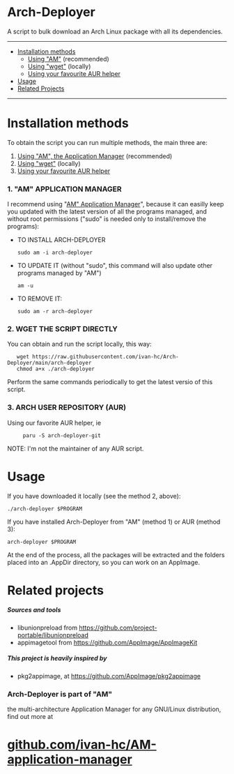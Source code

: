 # Arch-Deployer
A script to bulk download an Arch Linux package with all its dependencies.

--------------------------------------------------------------------
- [Installation methods](#installation-methods)
     - [Using "AM"](#1-am-application-manager) (recommended)
     - [Using "wget"](#2-wget-the-script-directly) (locally)
     - [Using your favourite AUR helper](#3-arch-user-repository-aur)
- [Usage](#usage)
- [Related Projects](#related-projects)
--------------------------------------------------------------------
# Installation methods
To obtain the script you can run multiple methods, the main three are:
 1. [Using "AM", the Application Manager](#1-am-application-manager) (recommended)
 2. [Using "wget"](#2-wget-the-script-directly) (locally)
 3. [Using your favourite AUR helper](#3-arch-user-repository-aur)

### 1. "AM" APPLICATION MANAGER
I recommend using "[AM" Application Manager](https://github.com/ivan-hc/AM-application-manager)", because it can easilly keep you updated with the latest version of all the programs managed, and without root permissions ("sudo" is needed only to install/remove the programs):
   - TO INSTALL ARCH-DEPLOYER
    
         sudo am -i arch-deployer
   - TO UPDATE IT (without "sudo", this command will also update other programs managed by "AM")
    
         am -u
   - TO REMOVE IT:
   
         sudo am -r arch-deployer     
### 2. WGET THE SCRIPT DIRECTLY
You can obtain and run the script locally, this way:
   
       wget https://raw.githubusercontent.com/ivan-hc/Arch-Deployer/main/arch-deployer
       chmod a+x ./arch-deployer
Perform the same commands periodically to get the latest versio of this script.

### 3. ARCH USER REPOSITORY (AUR)
Using our favorite AUR helper, ie
    
         paru -S arch-deployer-git

NOTE: I'm not the maintainer of any AUR script.

# Usage
If you have downloaded it locally (see the method 2, above):

    ./arch-deployer $PROGRAM

If you have installed Arch-Deployer from "AM" (method 1) or AUR (method 3):

    arch-deployer $PROGRAM
  
At the end of the process, all the packages will be extracted and the folders placed into an .AppDir directory, so you can work on an AppImage.

# Related projects
##### Sources and tools
- libunionpreload from https://github.com/project-portable/libunionpreload
- appimagetool from https://github.com/AppImage/AppImageKit

##### This project is heavily inspired by
- pkg2appimage, at https://github.com/AppImage/pkg2appimage

### Arch-Deployer is part of "AM"
the multi-architecture Application Manager for any GNU/Linux distribution, find out more at
# [github.com/ivan-hc/AM-application-manager](https://github.com/ivan-hc/AM-application-manager)
